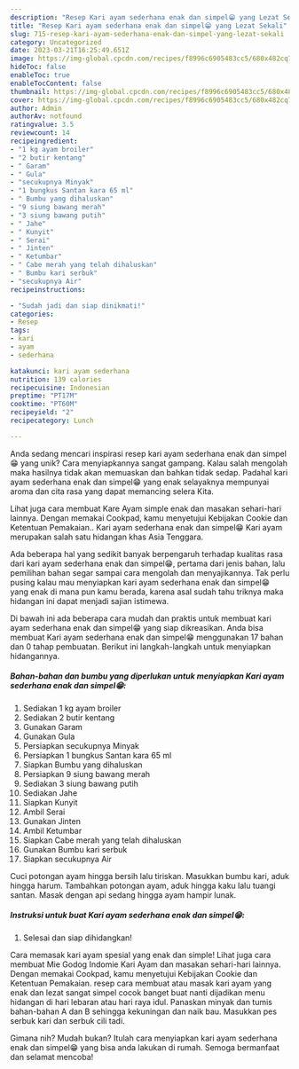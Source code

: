```yaml
---
description: "Resep Kari ayam sederhana enak dan simpel😁 yang Lezat Sekali"
title: "Resep Kari ayam sederhana enak dan simpel😁 yang Lezat Sekali"
slug: 715-resep-kari-ayam-sederhana-enak-dan-simpel-yang-lezat-sekali
category: Uncategorized
date: 2023-03-21T16:25:49.651Z
image: https://img-global.cpcdn.com/recipes/f8996c6905483cc5/680x482cq70/kari-ayam-sederhana-enak-dan-simpel-foto-resep-utama.jpg
hideToc: false
enableToc: true
enableTocContent: false
thumbnail: https://img-global.cpcdn.com/recipes/f8996c6905483cc5/680x482cq70/kari-ayam-sederhana-enak-dan-simpel-foto-resep-utama.jpg
cover: https://img-global.cpcdn.com/recipes/f8996c6905483cc5/680x482cq70/kari-ayam-sederhana-enak-dan-simpel-foto-resep-utama.jpg
author: Admin
authorAv: notfound
ratingvalue: 3.5
reviewcount: 14
recipeingredient:
- "1 kg ayam broiler"
- "2 butir kentang"
- " Garam"
- " Gula"
- "secukupnya Minyak"
- "1 bungkus Santan kara 65 ml"
- " Bumbu yang dihaluskan"
- "9 siung bawang merah"
- "3 siung bawang putih"
- " Jahe"
- " Kunyit"
- " Serai"
- " Jinten"
- " Ketumbar"
- " Cabe merah yang telah dihaluskan"
- " Bumbu kari serbuk"
- "secukupnya Air"
recipeinstructions:

- "Sudah jadi dan siap dinikmati!"
categories:
- Resep
tags:
- kari
- ayam
- sederhana

katakunci: kari ayam sederhana 
nutrition: 139 calories
recipecuisine: Indonesian
preptime: "PT17M"
cooktime: "PT60M"
recipeyield: "2"
recipecategory: Lunch

---
```





Anda sedang mencari inspirasi resep kari ayam sederhana enak dan simpel😁 yang unik? Cara menyiapkannya sangat gampang. Kalau salah mengolah maka hasilnya tidak akan memuaskan dan bahkan tidak sedap. Padahal kari ayam sederhana enak dan simpel😁 yang enak selayaknya mempunyai aroma dan cita rasa yang dapat memancing selera Kita.





Lihat juga cara membuat Kare Ayam simple enak dan masakan sehari-hari lainnya. Dengan memakai Cookpad, kamu menyetujui Kebijakan Cookie dan Ketentuan Pemakaian.. Kari ayam sederhana enak dan simpel😁 Kari ayam merupakan salah satu hidangan khas Asia Tenggara.

Ada beberapa hal yang sedikit banyak berpengaruh terhadap kualitas rasa dari kari ayam sederhana enak dan simpel😁, pertama dari jenis bahan, lalu pemilihan bahan segar sampai cara mengolah dan menyajikannya. Tak perlu pusing kalau mau menyiapkan kari ayam sederhana enak dan simpel😁 yang enak di mana pun kamu berada, karena asal sudah tahu triknya maka hidangan ini dapat menjadi sajian istimewa.






Di bawah ini ada beberapa cara mudah dan praktis untuk membuat kari ayam sederhana enak dan simpel😁 yang siap dikreasikan. Anda bisa membuat Kari ayam sederhana enak dan simpel😁 menggunakan 17 bahan dan 0 tahap pembuatan. Berikut ini langkah-langkah untuk menyiapkan hidangannya.

<!--inarticleads1-->

##### Bahan-bahan dan bumbu yang diperlukan untuk menyiapkan Kari ayam sederhana enak dan simpel😁:

1. Sediakan 1 kg ayam broiler
1. Sediakan 2 butir kentang
1. Gunakan  Garam
1. Gunakan  Gula
1. Persiapkan secukupnya Minyak
1. Persiapkan 1 bungkus Santan kara 65 ml
1. Siapkan  Bumbu yang dihaluskan
1. Persiapkan 9 siung bawang merah
1. Sediakan 3 siung bawang putih
1. Sediakan  Jahe
1. Siapkan  Kunyit
1. Ambil  Serai
1. Gunakan  Jinten
1. Ambil  Ketumbar
1. Siapkan  Cabe merah yang telah dihaluskan
1. Gunakan  Bumbu kari serbuk
1. Siapkan secukupnya Air


Cuci potongan ayam hingga bersih lalu tiriskan. Masukkan bumbu kari, aduk hingga harum. Tambahkan potongan ayam, aduk hingga kaku lalu tuangi santan. Masak dengan api sedang hingga ayam hampir lunak. 

<!--inarticleads2-->

##### Instruksi untuk buat Kari ayam sederhana enak dan simpel😁:


1. Selesai dan siap dihidangkan!

Cara memasak kari ayam spesial yang enak dan simple! Lihat juga cara membuat Mie Godog Indomie Kari Ayam dan masakan sehari-hari lainnya. Dengan memakai Cookpad, kamu menyetujui Kebijakan Cookie dan Ketentuan Pemakaian. resep cara membuat atau masak kari ayam yang enak dan lezat sangat simpel cocok banget buat nanti dijadikan menu hidangan di hari lebaran atau hari raya idul. Panaskan minyak dan tumis bahan-bahan A dan B sehingga kekuningan dan naik bau. Masukkan pes serbuk kari dan serbuk cili tadi. 

Gimana nih? Mudah bukan? Itulah cara menyiapkan kari ayam sederhana enak dan simpel😁 yang bisa anda lakukan di rumah. Semoga bermanfaat dan selamat mencoba!
